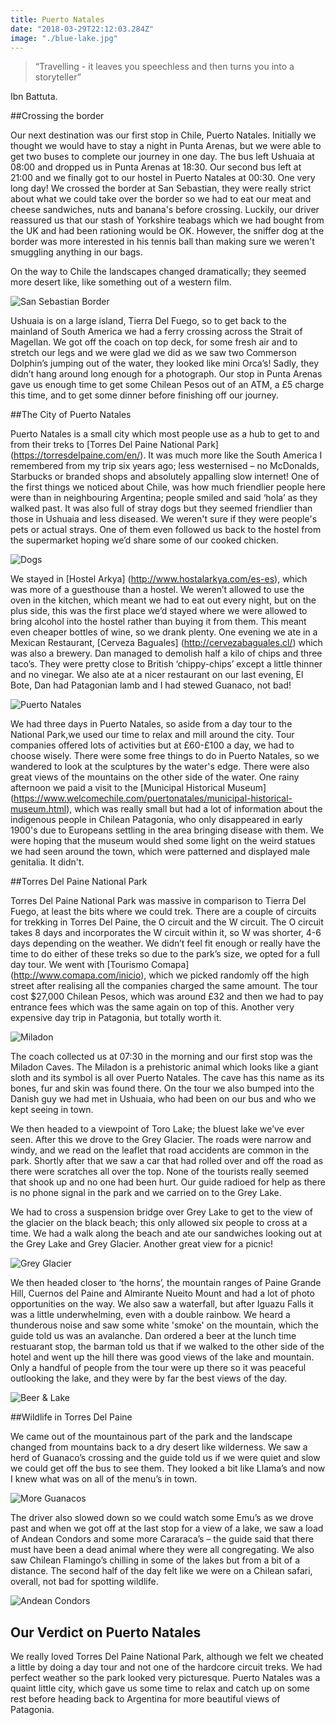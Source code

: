 ```yaml
---
title: Puerto Natales
date: "2018-03-29T22:12:03.284Z"
image: "./blue-lake.jpg"
---
```


>“Travelling - it leaves you speechless and then turns you into a storyteller”

Ibn Battuta.


##Crossing the border

Our next destination was our first stop in Chile, Puerto Natales. Initially we thought we would have to stay a night in Punta Arenas, but we were able to get two buses to complete our journey in one day. The bus left Ushuaia at 08:00 and dropped us in Punta Arenas at 18:30. Our second bus left at 21:00 and we finally got to our hostel in Puerto Natales at 00:30. One very long day! We crossed the border at San Sebastian, they were really strict about what we could take over the border so we had to eat our meat and cheese sandwiches, nuts and banana's before crossing. Luckily, our driver reassured us that our stash of Yorkshire teabags which we had bought from the UK and had been rationing would be OK. However, the sniffer dog at the border was more interested in his tennis ball than making sure we weren't smuggling anything in our bags.

On the way to Chile the landscapes changed dramatically; they seemed more desert like, like something out of a western film.

![San Sebastian Border](./san-sebastian-border.jpg "San Sebastian Border")

Ushuaia is on a large island, Tierra Del Fuego, so to get back to the mainland of South America we had a ferry crossing across the Strait of Magellan. We got off the coach on top deck, for some fresh air and to stretch our legs and we were glad we did as we saw two Commerson Dolphin’s jumping out of the water, they looked like mini Orca’s! Sadly, they didn’t hang around long enough for a photograph. Our stop in Punta Arenas gave us enough time to get some Chilean Pesos out of an ATM, a £5 charge this time, and to get some dinner before finishing off our journey.


##The City of Puerto Natales

Puerto Natales is a small city which most people use as a hub to get to and from their treks to [Torres Del Paine National Park] (https://torresdelpaine.com/en/). It was much more like the South America I remembered from my trip six years ago; less westernised – no McDonalds, Starbucks or branded shops and absolutely appalling slow internet! One of the first things we noticed about Chile, was how much friendlier people here were than in neighbouring Argentina; people smiled and said ‘hola’ as they walked past. It was also full of stray dogs but they seemed friendlier than those in Ushuaia and less diseased. We weren't sure if they were people's pets or actual strays. One of them even followed us back to the hostel from the supermarket hoping we’d share some of our cooked chicken.

![Dogs](./dogs.jpg "Dogs")

We stayed in [Hostel Arkya] (http://www.hostalarkya.com/es-es), which was more of a guesthouse than a hostel. We weren’t allowed to use the oven in the kitchen, which meant we had to eat out every night, but on the plus side, this was the first place we’d stayed where we were allowed to bring alcohol into the hostel rather than buying it from them. This meant even cheaper bottles of wine, so we drank plenty. One evening we ate in a Mexican Restaurant, [Cerveza Baguales] (http://cervezabaguales.cl/) which was also a brewery. Dan managed to demolish half a kilo of chips and three taco’s. They were pretty close to British ‘chippy-chips’ except a little thinner and no vinegar. We also ate at a nicer restaurant on our last evening, El Bote, Dan had Patagonian lamb and I had stewed Guanaco, not bad!

![Puerto Natales](./puerto-natales.jpg "Puerto Natales")

We had three days in Puerto Natales, so aside from a day tour to the National Park,we used our time to relax and mill around the city. Tour companies offered lots of activities but at £60-£100 a day, we had to choose wisely. There were some free things to do in Puerto Natales, so we wandered to look at the sculptures by the water's edge. There were also great views of the mountains on the other side of the water. One rainy afternoon we paid a visit to the [Municipal Historical Museum] (https://www.welcomechile.com/puertonatales/municipal-historical-museum.html), which was really small but had a lot of information about the indigenous people in Chilean Patagonia, who only disappeared in early 1900's due to Europeans settling in the area bringing disease with them. We were hoping that the museum would shed some light on the weird statues we had seen around the town, which were patterned and displayed male genitalia. It didn't.

##Torres Del Paine National Park

Torres Del Paine National Park was massive in comparison to Tierra Del Fuego, at least the bits where we could trek. There are a couple of circuits for trekking in Torres Del Paine, the O circuit and the W circuit. The O circuit takes 8 days and incorporates the W circuit within it, so W was shorter, 4-6 days depending on the weather. We didn’t feel fit enough or really have the time to do either of these treks so due to the park’s size, we opted for a full day tour. We went with [Tourismo Comapa] (http://www.comapa.com/inicio), which we picked randomly off the high street after realising all the companies charged the same amount. The tour cost $27,000 Chilean Pesos, which was around £32 and then we had to pay entrance fees which was the same again on top of this. Another very expensive day trip in Patagonia, but totally worth it.

![Miladon](./miladon.jpg "Miladon")

The coach collected us at 07:30 in the morning and our first stop was the Miladon Caves. The Miladon is a prehistoric animal which looks like a giant sloth and its symbol is all over Puerto Natales. The cave has this name as its bones, fur and skin was found there. On the tour we also bumped into the Danish guy we had met in Ushuaia, who had been on our bus and who we kept seeing in town.

We then headed to a viewpoint of Toro Lake; the bluest lake we’ve ever seen. After this we drove to the Grey Glacier. The roads were narrow and windy, and we read on the leaflet that road accidents are common in the park. Shortly after that we saw a car that had rolled over and off the road as there were scratches all over the top. None of the tourists really seemed that shook up and no one had been hurt. Our guide radioed for help as there is no phone signal in the park and we carried on to the Grey Lake.

We had to cross a suspension bridge over Grey Lake to get to the view of the glacier on the black beach; this only allowed six people to cross at a time. We had a walk along the beach and ate our sandwiches looking out at the Grey Lake and Grey Glacier. Another great view for a picnic!

![Grey Glacier](./grey-glacier.jpg "Grey Glacier")

We then headed closer to ‘the horns’, the mountain ranges of Paine Grande Hill, Cuernos del Paine and Almirante Nueito Mount and had a lot of photo opportunities on the way. We also saw a waterfall, but after Iguazu Falls it was a little underwhelming, even with a double rainbow. We heard a thunderous noise and saw some white 'smoke' on the mountain, which the guide told us was an avalanche. Dan ordered a beer at the lunch time restuarant stop, the barman told us that if we walked to the other side of the hotel and went up the hill there was good views of the lake and mountain. Only a handful of people from the tour were up there so it was peaceful outlooking the lake, and they were by far the best views of the day.

![Beer & Lake](./beer-lake.jpg "Beer & Lake")

##Wildlife in Torres Del Paine

We came out of the mountainous part of the park and the landscape changed from mountains back to a dry desert like wilderness. We saw a herd of Guanaco’s crossing and the guide told us if we were quiet and slow we could get off the bus to see them. They looked a bit like Llama’s and now I knew what was on all of the menu’s in town.

![More Guanacos](./more-guanacos.jpg "More Guanacos")

The driver also  slowed down so we could watch some Emu’s as we drove past and when we got off at the last stop for a view of a lake, we saw a load of Andean Condors and some more Cararaca’s – the guide said that there must have been a dead animal where they were all congregating. We also saw Chilean Flamingo’s chilling in some of the lakes but from a bit of a distance. The second half of the day felt like we were on a Chilean safari, overall, not bad for spotting wildlife.

![Andean Condors](./andean-condors.jpg "Andean Condors")

## Our Verdict on Puerto Natales

We really loved Torres Del Paine National Park, although we felt we cheated a little by doing a day tour and not one of the hardcore circuit treks. We had perfect weather so the park looked very picturesque. Puerto Natales was a quaint little city, which gave us some time to relax and catch up on some rest before heading back to Argentina for more beautiful views of Patagonia.